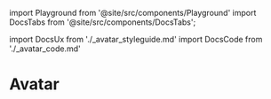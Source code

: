 import Playground from '@site/src/components/Playground'
import DocsTabs from '@site/src/components/DocsTabs';

import DocsUx from './\_avatar_styleguide.md'
import DocsCode from './\_avatar_code.md'

# Avatar

<DocsTabs styleguide={DocsUx} code={DocsCode} />
